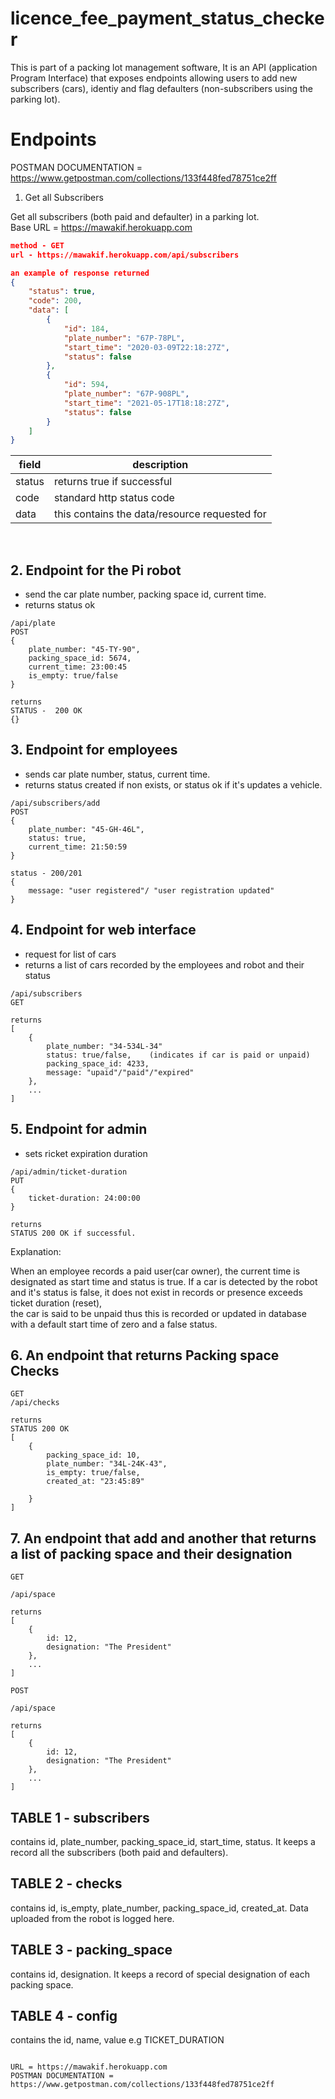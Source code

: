 # licence_fee_payment_status_checker
This is part of a packing lot management software, It is an API (application Program Interface) that exposes endpoints allowing users to add new subscribers (cars), identiy and flag defaulters (non-subscribers using the parking lot).  
  
# Endpoints  
POSTMAN DOCUMENTATION = https://www.getpostman.com/collections/133f448fed78751ce2ff    

1. Get all Subscribers  

Get all subscribers (both paid and defaulter) in a parking lot.  
Base URL = https://mawakif.herokuapp.com
```json
method - GET
url - https://mawakif.herokuapp.com/api/subscribers

an example of response returned 
{
    "status": true,
    "code": 200,
    "data": [
        {
            "id": 184,
            "plate_number": "67P-78PL",
            "start_time": "2020-03-09T22:18:27Z",
            "status": false
        },
        {
            "id": 594,
            "plate_number": "67P-908PL",
            "start_time": "2021-05-17T18:18:27Z",
            "status": false
        }
    ]
}
```

| field                 | description                                  |
|-----------------------|----------------------------------------------|
| status                | returns true if successful                   |
|code                   | standard http status code                    |
|data                   | this contains the data/resource requested for|



   
## 2. Endpoint for the Pi robot   
- send the car plate number, packing space id, current time.
- returns status ok
```
/api/plate
POST 
{
    plate_number: "45-TY-90",
    packing_space_id: 5674, 
    current_time: 23:00:45
    is_empty: true/false
}

returns 
STATUS -  200 OK
{}
```

## 3. Endpoint for employees   
- sends car plate number, status, current time.
-  returns status created if non exists, or status ok if it's updates a vehicle.

```
/api/subscribers/add
POST
{
    plate_number: "45-GH-46L",
    status: true,
    current_time: 21:50:59
}

status - 200/201
{
    message: "user registered"/ "user registration updated"
}
```

## 4. Endpoint for web interface  
- request for list of cars 
- returns a list of cars recorded by the employees and robot and their status
```
/api/subscribers
GET

returns 
[
    {
        plate_number: "34-534L-34"
        status: true/false,    (indicates if car is paid or unpaid)
        packing_space_id: 4233, 
        message: "upaid"/"paid"/"expired"
    },
    ...
]
```

## 5. Endpoint for admin   
-  sets ricket expiration duration 

```
/api/admin/ticket-duration
PUT
{
    ticket-duration: 24:00:00
}

returns 
STATUS 200 OK if successful.
```
Explanation:

When an employee records a paid user(car owner), the current time is designated as start time and status is 
true. If a car is detected by the robot and it's status is false, it does not exist in records or presence exceeds ticket duration (reset),  
the car is said to be unpaid thus this is recorded  or updated in database with a default start time of zero and a false status.

## 6. An endpoint that returns Packing space Checks    
```
GET 
/api/checks

returns 
STATUS 200 OK
[
    {
        packing_space_id: 10,
        plate_number: "34L-24K-43",
        is_empty: true/false,
        created_at: "23:45:89"

    }
]
```

## 7. An endpoint that add and another that returns a list of packing space and their designation  

```
GET

/api/space 

returns
[
    {
        id: 12,
        designation: "The President"
    }, 
    ...
]
```

```
POST

/api/space 

returns
[
    {
        id: 12,
        designation: "The President"
    }, 
    ...
]
```

## TABLE 1  - subscribers
contains id, plate_number, packing_space_id, start_time, status. It keeps a record all the subscribers (both paid and defaulters).  

## TABLE 2 - checks   
contains id, is_empty, plate_number, packing_space_id, created_at. Data uploaded from the robot is logged here.

## TABLE 3 -  packing_space
contains id, designation. It keeps a record of special designation of each packing space.

## TABLE 4 - config
contains the id, name, value e.g TICKET_DURATION
 
  ```
    
URL = https://mawakif.herokuapp.com   
POSTMAN DOCUMENTATION = https://www.getpostman.com/collections/133f448fed78751ce2ff



        
